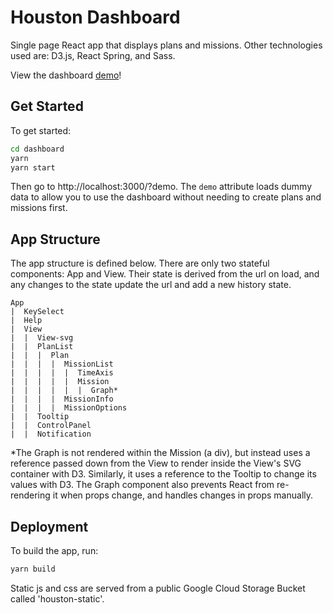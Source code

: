 
# Houston Dashboard 

Single page React app that displays plans and missions. 
Other technologies used are: D3.js, React Spring, and Sass.

View the dashboard [demo](https://github.com/datasparq-ai/houston-ui/blob/dashboard/public/demo.html?demo)!

## Get Started

To get started:

```bash
cd dashboard
yarn
yarn start
```

Then go to http://localhost:3000/?demo. The `demo` attribute loads dummy data to allow you to use the dashboard without 
needing to create plans and missions first.

## App Structure

The app structure is defined below. There are only two stateful components: App and View. Their state is  derived from 
the url on load, and any changes to the state update the url and add a new history state.

    App
    |  KeySelect
    |  Help
    |  View
    |  |  View-svg
    |  |  PlanList
    |  |  |  Plan
    |  |  |  |  MissionList
    |  |  |  |  |  TimeAxis
    |  |  |  |  |  Mission
    |  |  |  |  |  |  Graph*
    |  |  |  |  MissionInfo
    |  |  |  |  MissionOptions
    |  |  Tooltip
    |  |  ControlPanel
    |  |  Notification 

*The Graph is not rendered within the Mission (a div), but instead uses a reference passed down from the View to render
inside the View's SVG container with D3. Similarly, it uses a reference to the Tooltip to change its values with D3. The 
Graph component also prevents React from re-rendering it when props change, and handles changes in props manually.

## Deployment

To build the app, run:

```bash
yarn build
```

Static js and css are served from a public Google Cloud Storage Bucket called 'houston-static'.
